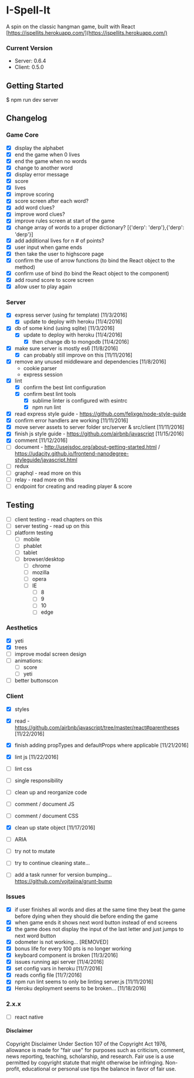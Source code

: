 # I-Spell-It
A spin on the classic hangman game, built with React [https://ispellits.herokuapp.com/](https://ispellits.herokuapp.com/)

### Current Version
- Server: 0.6.4
- Client: 0.5.0

## Getting Started
$ npm run dev server

## Changelog

### Game Core
- [x] display the alphabet
- [x] end the game when 0 lives 
- [x] end the game when no words
- [x] change to another word
- [x] display error message
- [x] score
- [x] lives
- [x] improve scoring
- [x] score screen after each word?
- [x] add word clues?
- [x] improve word clues?
- [x] improve rules screen at start of the game
- [x] change array of words to a proper dictionary? [{'derp': 'derp'},{'derp': 'derp'}] 
- [x] add additional lives for n # of points?
- [x] user input when game ends
- [x] then take the user to highscore page    
- [x] confirm the use of arrow functions (to bind the React object to the method)
- [x] confirm use of bind (to bind the React object to the component)
- [x] add round score to score screen
- [x] allow user to play again
 
### Server
- [x] express server (using fsr template) [11/3/2016]
	- [x] update to deploy with heroku [11/4/2016]
- [x] db of some kind (using sqlite) [11/3/2016]
	- [x] update to deploy with heroku [11/4/2016]
		- [x] then change db to mongodb [11/4/2016]
- [x] make sure server is mostly es6 [11/8/2016]
	- [x] can probably still improve on this [11/11/2016]
- [x] remove any unused middleware and dependencies [11/8/2016]
	- cookie parser
	- express session
- [x] lint
	- [x] confirm the best lint configuration 
	- [x] confirm best lint tools
		- [x] sublime linter is configured with esintrc
		- [x] npm run lint 
- [x] read express style guide - https://github.com/felixge/node-style-guide
- [x] confirm error handlers are working [11/11/2016]
- [x] move server assets to server folder src/server & src/client [11/11/2016]
- [x] finish js style guide - https://github.com/airbnb/javascript [11/15/2016]
- [x] comment [11/12/2016]
- [ ] document - http://usejsdoc.org/about-getting-started.html / https://udacity.github.io/frontend-nanodegree-styleguide/javascript.html
- [ ] redux
- [ ] graphql - read more on this
- [ ] relay - read more on this
- [ ] endpoint for creating and reading player & score

## Testing
- [ ] client testing - read chapters on this
- [ ] server testing - read up on this
- [ ] platform testing
	- [ ] mobile
	- [ ] phablet
	- [ ] tablet
	- [ ] browser/desktop
		- [ ] chrome
		- [ ] mozilla
		- [ ] opera
		- [ ] IE
			- [ ] 8
			- [ ] 9
			- [ ] 10
			- [ ] edge

### Aesthetics
- [x] yeti
- [x] trees
- [ ] improve modal screen design
- [ ] animations:
  - [ ] score
  - [ ] yeti
- [ ] better buttonscon

### Client
- [x] styles
- [x] read - https://github.com/airbnb/javascript/tree/master/react#parentheses [11/22/2016]
- [x] finish adding propTypes and defaultProps where applicable [11/21/2016]
- [x] lint js [11/22/2016]
- [ ] lint css
- [ ] single responsibility
- [ ] clean up and reorganize code
- [ ] comment / document JS
- [ ] comment / document CSS
- [x] clean up state object [11/17/2016]
- [ ] ARIA
- [ ] try not to mutate
- [ ] try to continue cleaning state...
- [ ] add a task runner for version bumping... https://github.com/vojtajina/grunt-bump


### Issues
- [x] if user finishes all words and dies at the same time they beat the game before dying when they should die before ending the game
- [x] when game ends it shows next word button instead of end screens
- [x] the game does not display the input of the last letter and just jumps to next word button
- [x] odometer is not working... [REMOVED]
- [x] bonus life for every 100 pts is no longer working
- [x] keyboard component is broken [11/3/2016]
- [x] issues running api server [11/4/2016]
- [x] set config vars in heroku [11/7/2016]
- [x] reads config file [11/7/2016]
- [x] npm run lint seems to only be linting server.js [11/11/2016]
- [x] Heroku deployment seems to be broken... [11/18/2016]

### 2.x.x
- [ ] react native	

#### Disclaimer
Copyright Disclaimer Under Section 107 of the Copyright Act 1976, allowance is made for "fair use" for purposes such as criticism, comment, news reporting, teaching, scholarship, and research. Fair use is a use permitted by copyright statute that might otherwise be infringing. Non-profit, educational or personal use tips the balance in favor of fair use.